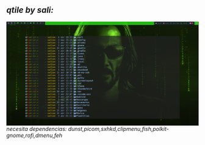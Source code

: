 #
*qtile by sali:*
---
<img align="right" width="2000" src="https://github.com/salioon/dotfiles/blob/main/config/qtile/qtile.png" />

*necesita dependencias: dunst,picom,sxhkd,clipmenu,fish,polkit-gnome,rofi,dmenu,feh*
